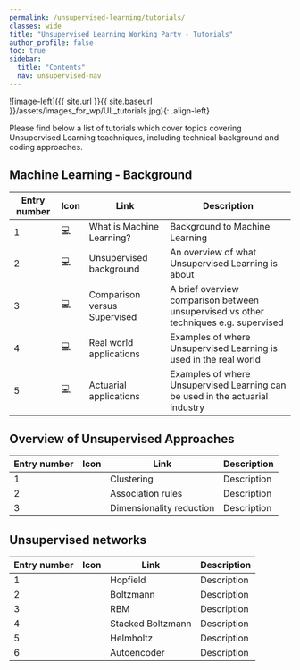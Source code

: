 ```yaml
---
permalink: /unsupervised-learning/tutorials/
classes: wide
title: "Unsupervised Learning Working Party - Tutorials"
author_profile: false
toc: true
sidebar:
  title: "Contents"
  nav: unsupervised-nav
---
```



![image-left]({{ site.url }}{{ site.baseurl }}/assets/images_for_wp/UL_tutorials.jpg){: .align-left}



Please find below a list of tutorials which cover topics covering Unsupervised Learning teachniques, including technical background and coding approaches.

## Machine Learning - Background

| Entry number  | Icon          |Link                          |Description                    |
| ------------- | ------------- |----------------------------- |-------------------------------|
| 1             |:computer:     |What is Machine Learning?     |Background to Machine Learning |
| 2             |:computer:     |Unsupervised background       |An overview of what Unsupervised Learning is about |
| 3             |:computer:     |Comparison versus Supervised  |A brief overview comparison between unsupervised vs other techniques e.g. supervised|
| 4             |:computer:     |Real world applications       |Examples of where Unsupervised Learning is used in the real world|
| 5             |:computer:     |Actuarial applications        |Examples of where Unsupervised Learning can be used in the actuarial industry|

## Overview of Unsupervised Approaches
| Entry number  | Icon          |Link                          |Description                    |
| ------------- | ------------- |----------------------------- |-------------------------------|
| 1             |               |Clustering                    |Description                    |
| 2             |               |Association rules             |Description                    |
| 3             |               |Dimensionality reduction      |Description                    |

## Unsupervised networks
| Entry number  | Icon          |Link                          |Description                    |
| ------------- | ------------- |----------------------------- |-------------------------------|
| 1             |               |Hopfield                      |Description                    |
| 2             |               |Boltzmann                     |Description                    |
| 3             |               |RBM                           |Description                    |
| 4             |               |Stacked Boltzmann             |Description                    |
| 5             |               |Helmholtz                     |Description                    |
| 6             |               |Autoencoder                   |Description                    |
